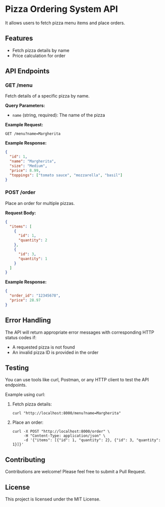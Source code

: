 # Pizza Ordering System API

It allows users to fetch pizza menu items and place orders.

## Features

- Fetch pizza details by name
- Price calculation for order


## API Endpoints

### GET /menu

Fetch details of a specific pizza by name.

**Query Parameters:**
- `name` (string, required): The name of the pizza

**Example Request:**
```
GET /menu?name=Margherita
```

**Example Response:**
```json
{
  "id": 1,
  "name": "Margherita",
  "size": "Medium",
  "price": 8.99,
  "toppings": ["tomato sauce", "mozzarella", "basil"]
}
```

### POST /order

Place an order for multiple pizzas.

**Request Body:**
```json
{
  "items": [
    {
      "id": 1,
      "quantity": 2
    },
    {
      "id": 3,
      "quantity": 1
    }
  ]
}
```

**Example Response:**
```json
{
  "order_id": "12345678",
  "price": 28.97
}
```

## Error Handling

The API will return appropriate error messages with corresponding HTTP status codes if:
- A requested pizza is not found
- An invalid pizza ID is provided in the order

## Testing

You can use tools like curl, Postman, or any HTTP client to test the API endpoints.

Example using curl:

1. Fetch pizza details:
   ```
   curl "http://localhost:8000/menu?name=Margherita"
   ```

2. Place an order:
   ```
   curl -X POST "http://localhost:8000/order" \
        -H "Content-Type: application/json" \
        -d '{"items": [{"id": 1, "quantity": 2}, {"id": 3, "quantity": 1}]}'
   ```

## Contributing

Contributions are welcome! Please feel free to submit a Pull Request.

## License

This project is licensed under the MIT License.
